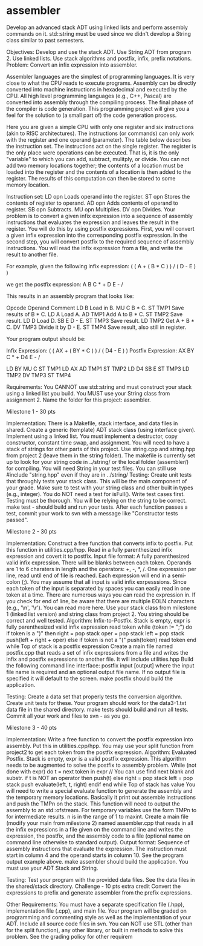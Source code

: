 # assembler
Develop an advanced stack ADT using linked lists and perform assembly commands on it. std::string must be used since we didn't develop a String class similar to past semesters.


Objectives:
Develop and use the stack ADT.
Use String ADT from program 2.
Use linked lists.
Use stack algorithms and postfix, infix, prefix notations.
Problem:
Convert an infix expression into assembler.

Assembler languages are the simplest of programming languages. It is very close to what the CPU reads to execute programs. Assembly can be directly converted into machine instructions in hexadecimal and executed by the CPU. All high level programming languages (e.g., C++, Pascal) are converted into assembly through the compiling process. The final phase of the compiler is code generation. This programming project will give you a feel for the solution to (a small part of) the code generation process.

Here you are given a simple CPU with only one register and six instructions (akin to RISC architectures). The instructions (or commands) can only work with the register and one operand (parameter). The table below describes the instruction set. The instructions act on the single register. The register is the only place were operations can be executed. That is, it is the only "variable" to which you can add, subtract, mulitply, or divide. You can not add two memory locations together; the contents of a location must be loaded into the register and the contents of a location is then added to the register. The results of this computation can then be stored to some memory location.

Instruction set:
LD opn	Loads operand into the register.
ST opn	Stores the contents of register to operand.
AD opn	Adds contents of operand to register.
SB opn	Subtracts.
MU opn	Multiplies.
DV opn	Divides.
Your problem is to convert a given infix expression into a sequence of assembly instructions that evaluates the expression and leaves the result in the register. You will do this by using postfix expressions. First, you will convert a given infix expression into the corresponding postfix expression. In the second step, you will convert postfix to the required sequence of assembly instructions. You will read the infix expression from a file, and write the result to another file.

For example,
given the following infix expression:
( ( A + ( B * C ) ) / ( D - E ) )

we get the postfix expression:
A B C * + D E - /

This results in an assembly program that looks like:

Opcode	Operand	Comment
LD	B	Load in B.
MU	C	B * C.
ST	TMP1	Save results of B * C.
LD	A	Load A.
AD	TMP1	Add A to B * C.
ST	TMP2	Save result.
LD	D	Load D.
SB	E	D - E.
ST	TMP3	Save result.
LD	TMP2	Get A + B * C.
DV	TMP3	Divide it by D - E.
ST	TMP4	Save result, also still in register.

Your program output should be:
 
Infix Expression: ( ( AX + ( BY * C ) ) / ( D4 - E ) )
Postfix Expression: AX BY C * + D4 E - /

   LD     BY
   MU     C
   ST     TMP1
   LD     AX
   AD     TMP1
   ST     TMP2
   LD     D4
   SB     E
   ST     TMP3
   LD     TMP2
   DV     TMP3
   ST     TMP4


Requirements:
You CANNOT use std::string and must construct your stack using a linked list you build. You MUST use your String class from assignment 2.
Name the folder for this project: assembler.

Milestone 1 - 30 pts

Implementation:
There is a Makefile, stack interface, and data files in shared.
Create a generic (template) ADT stack class (using interface given).
Implement using a linked list.
You must implement a destructor, copy constructor, constant time swap, and assignment.
You will need to have a stack of strings for other parts of this project.
Use string.cpp and string.hpp from project 2 (leave them in the string folder). The makefile is currently set up to look for your string code in ../string/ or the local folder (assembler/) for compiling.
You will need String in your test files. You can still use #include "string.hpp" even if they are in ../string/
Testing:
Create unit tests that throughly tests your stack class. This will be the main component of your grade. Make sure to test with your string class and other built in types (e.g., integer). You do NOT need a test for isFull().
Write test cases first. Testing must be thorough. You will be relying on the string to be correct.
make test - should build and run your tests.
After each function passes a test, commit your work to svn with a message like "Constructor tests passed".

Milestone 2 - 30 pts

Implementation:
Construct a free function that converts infix to postfix. Put this function in utilities.cpp/hpp.
Read in a fully parenthesized infix expression and covert it to postfix.
Input file format: A fully parenthesized valid infix expression. There will be blanks between each token. Operands are 1 to 6 charaters in length and the operators: +, -, *, /. One expression per line, read until end of file is reached. Each expression will end in a semi-colon (;). You may assume that all input is valid infix exrpesssions.
Since each token of the input is separated by spaces you can easily read in one token at a time. There are numerous ways you can read the expression in. If you check for end of line, be aware that there are multiple EOLN characters (e.g., '\n', '\r'). You can read more here.
Use your stack class from milestone 1 (linked list version) and string class from project 2. You string should be correct and well tested.
Algorithm: Infix-to-Postfix. Stack is empty, expr is fully parenthesized valid infix expression
read token
while (token != ";") do
if token is a ")" then
right = pop stack
oper = pop stack
left = pop stack
push(left + right + oper)
else
if token is not a "(" push(token)
read token
end while
Top of stack is a postfix expression
Create a main file named postfix.cpp that reads a set of infix expressions from a file and writes the infix and postfix expressions to another file. It will include utilities.hpp
Build the following command line interface:
postfix input [output] where the input file name is required and an optional output file name. If no output file is specified it will default to the screen.
make postfix should build the application.

Testing:
Create a data set that properly tests the conversion algorithm.
Create unit tests for these.
Your program should work for the data3-1.txt data file in the shared directory.
make tests should build and run all tests.
Commit all your work and files to svn - as you go.

Milestone 3 - 40 pts

Implementation:
Write a free function to convert the postfix expression into assembly. Put this in utilities.cpp/hpp.
You may use your split function from project2 to get each token from the postfix expression.
Algorithm: Evaluated Postfix. Stack is empty, expr is a valid postfix expression. This algorithm needs to be augmented to solve the postfix to assembly problem.
While (not done with expr) do
t = next token in expr // You can use find next blank and substr.
if t is NOT an operator then
push(t)
else
right = pop stack
left = pop stack
push evaluate(left, t, right)
endif
end while
Top of stack has value
You will need to write a special evaluate function to generate the assembly and the temporary memory locations. Basically it print out assemble instructions and push the TMPn on the stack. This function will need to output the assembly to an std::ofstream.
For temporary variables use the form TMPn to for intermediate results. n is in the range of 1 to maxint.
Create a main file (modify your main from milestone 2) named assembler.cpp that reads in all the infix expressions in a file given on the command line and writes the expression, the postfix, and the assembly code to a file (optional name on command line otherwise to standard output).
Output format: Sequence of assembly instructions that evaluate the expression. The instruction must start in column 4 and the operand starts in column 10. See the program output example above.
make assembler should build the application.
You must use your ADT Stack and String.

Testing:
Test your program with the provided data files. See the data files in the shared/stack directory.
Challenge - 10 pts extra credit
Convert the expressions to prefix and generate assembler from the prefix expressions.

Other Requirements:
You must have a separate specification file (.hpp), implementation file (.cpp), and main file.
Your program will be graded on programming and commenting style as well as the implementation of your ADT.
Include all source code files in svn.
You can NOT use STL (other than for the split function), any other library, or built in methods to solve this problem.
See the grading policy for other requirem
